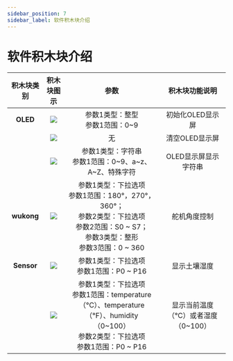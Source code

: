 ```yaml
---
sidebar_position: 7
sidebar_label: 软件积木块介绍
---
```


# 软件积木块介绍

| 积木块类别 | 积木块图示 | 参数 | 积木块功能说明 |
| :-: | :-: | :-: | :-: |
| **OLED** | ![](https://wiki-media-ef.oss-cn-hongkong.aliyuncs.com/docs/microbit/interesting-case/microbit-smart-climate-kit/about-the-microbit-smart-climate-kit/images/smart-climate-kit-introduction-to-the-functions-of-the-blocks-06.png) | 参数1类型：整型<br />参数1范围：0~9 | 初始化OLED显示屏 |
| | ![](https://wiki-media-ef.oss-cn-hongkong.aliyuncs.com/docs/microbit/interesting-case/microbit-smart-climate-kit/about-the-microbit-smart-climate-kit/images/smart-climate-kit-introduction-to-the-functions-of-the-blocks-07.png) | 无 | 清空OLED显示屏 |
| | ![](https://wiki-media-ef.oss-cn-hongkong.aliyuncs.com/docs/microbit/interesting-case/microbit-smart-climate-kit/about-the-microbit-smart-climate-kit/images/smart-climate-kit-introduction-to-the-functions-of-the-blocks-08.png) | 参数1类型：字符串<br />参数1范围：0~9、a~z、A~Z、特殊字符<br /> | OLED显示屏显示字符串 |
| **wukong** | ![](https://wiki-media-ef.oss-cn-hongkong.aliyuncs.com/docs/microbit/interesting-case/classroom-science-pack/images/classroom-science-pack-introduction-to-the-functions-of-the-blocks-01) | 参数1类型：下拉选项<br />参数1范围：180°，270°，360°；<br /> 参数2类型：下拉选项<br />参数2范围：S0 ~ S7；<br />参数3类型：整形<br />参数3范围：0 ~ 360 <br />| 舵机角度控制 |
| **Sensor** | ![](https://wiki-media-ef.oss-cn-hongkong.aliyuncs.com/docs/microbit/interesting-case/classroom-science-pack/images/classroom-science-pack-introduction-to-the-functions-of-the-blocks-02.png) | 参数1类型：下拉选项<br />参数1范围：P0 ~ P16 | 显示土壤湿度 |
| | ![](https://wiki-media-ef.oss-cn-hongkong.aliyuncs.com/docs/microbit/interesting-case/classroom-science-pack/images/classroom-science-pack-introduction-to-the-functions-of-the-blocks-03.png) | 参数1类型：下拉选项<br />参数1范围：temperature（°C）、temperature（°F）、humidity（0~100）<br /> 参数2类型：下拉选项<br />参数1范围：P0 ~ P16 | 显示当前温度（℃）或者湿度（0~100） |
